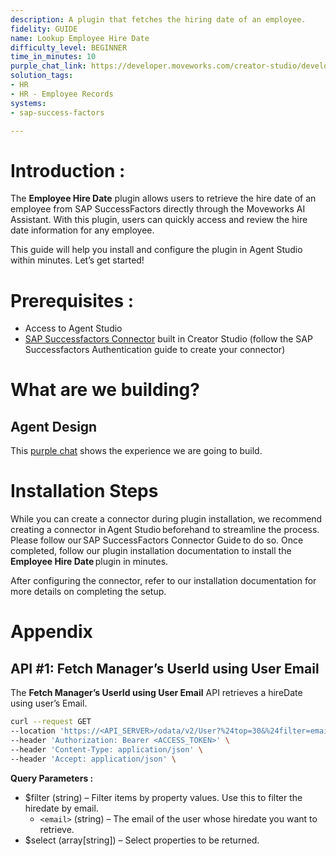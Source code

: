 ```yaml
---
description: A plugin that fetches the hiring date of an employee.
fidelity: GUIDE
name: Lookup Employee Hire Date
difficulty_level: BEGINNER
time_in_minutes: 10
purple_chat_link: https://developer.moveworks.com/creator-studio/developer-tools/purple-chat?conversation=%7B%22startTimestamp%22%3A%2211%3A43%2BAM%22%2C%22messages%22%3A%5B%7B%22parts%22%3A%5B%7B%22richText%22%3A%22Hey+Copilot%2C+can+you+tell+me+the+hire+date+for+another+employee%3F%22%7D%5D%2C%22role%22%3A%22user%22%7D%2C%7B%22parts%22%3A%5B%7B%22richText%22%3A%22%3Cp%3EI+can+help+with+that.+Let+me+first+check+if+you+have+the+necessary+permissions+to+view+other+employees%27+hire+dates.%3C%2Fp%3E%22%7D%2C%7B%22reasoningSteps%22%3A%5B%7B%22richText%22%3A%22Checking+user+role...%22%2C%22status%22%3A%22pending%22%7D%5D%7D%5D%2C%22role%22%3A%22assistant%22%7D%2C%7B%22parts%22%3A%5B%7B%22richText%22%3A%22It+looks+like+you+have+the+appropriate+permissions.+Could+you+please+provide+the+employee%27s+name+or+ID%3F%22%7D%5D%2C%22role%22%3A%22assistant%22%7D%2C%7B%22parts%22%3A%5B%7B%22richText%22%3A%22I%27d+like+to+know+the+hire+date+for+John+Doe.%22%7D%5D%2C%22role%22%3A%22user%22%7D%2C%7B%22parts%22%3A%5B%7B%22richText%22%3A%22Fetching+the+hire+date+for+John+Doe.+One+moment%2C+please.%22%7D%2C%7B%22reasoningSteps%22%3A%5B%7B%22richText%22%3A%22Retrieving+employee+hire+date...%22%2C%22status%22%3A%22pending%22%7D%5D%7D%5D%2C%22role%22%3A%22assistant%22%7D%2C%7B%22parts%22%3A%5B%7B%22richText%22%3A%22John+Doe%27s+hire+date+is+%3Cb%3EJanuary+15%2C+2018%3C%2Fb%3E.%22%7D%2C%7B%22richText%22%3A%22Is+there+anything+else+I+can+help+you+with%3F%22%7D%5D%2C%22role%22%3A%22assistant%22%7D%5D%7D
solution_tags:
- HR
- HR - Employee Records
systems:
- sap-success-factors

---
```

# **Introduction :**

The **Employee Hire Date** plugin allows users to retrieve the hire date of an employee from SAP SuccessFactors directly through the Moveworks AI Assistant. With this plugin, users can quickly access and review the hire date information for any employee.

This guide will help you install and configure the plugin in Agent Studio within minutes. Let’s get started!
 
# Prerequisites :

- Access to Agent Studio
- [SAP Successfactors Connector](https://developer.moveworks.com/creator-studio/resources/connector/?id=sap-success-factors&commit_id=21f2fb0f5f2b0852c62a72235121cd8d78d6b46b;) built in Creator Studio (follow the SAP  Successfactors  Authentication guide to create your connector)

# What are we building?

## **Agent Design**

This [purple chat](https://developer.moveworks.com/creator-studio/developer-tools/purple-chat?conversation=%7B%22startTimestamp%22%3A%2211%3A43%2BAM%22%2C%22messages%22%3A%5B%7B%22parts%22%3A%5B%7B%22richText%22%3A%22Hey+Copilot%2C+can+you+tell+me+the+hire+date+for+another+employee%3F%22%7D%5D%2C%22role%22%3A%22user%22%7D%2C%7B%22parts%22%3A%5B%7B%22richText%22%3A%22%3Cp%3EI+can+help+with+that.+Let+me+first+check+if+you+have+the+necessary+permissions+to+view+other+employees%27+hire+dates.%3C%2Fp%3E%22%7D%2C%7B%22reasoningSteps%22%3A%5B%7B%22richText%22%3A%22Checking+user+role...%22%2C%22status%22%3A%22pending%22%7D%5D%7D%5D%2C%22role%22%3A%22assistant%22%7D%2C%7B%22parts%22%3A%5B%7B%22richText%22%3A%22It+looks+like+you+have+the+appropriate+permissions.+Could+you+please+provide+the+employee%27s+name+or+ID%3F%22%7D%5D%2C%22role%22%3A%22assistant%22%7D%2C%7B%22parts%22%3A%5B%7B%22richText%22%3A%22I%27d+like+to+know+the+hire+date+for+John+Doe.%22%7D%5D%2C%22role%22%3A%22user%22%7D%2C%7B%22parts%22%3A%5B%7B%22richText%22%3A%22Fetching+the+hire+date+for+John+Doe.+One+moment%2C+please.%22%7D%2C%7B%22reasoningSteps%22%3A%5B%7B%22richText%22%3A%22Retrieving+employee+hire+date...%22%2C%22status%22%3A%22pending%22%7D%5D%7D%5D%2C%22role%22%3A%22assistant%22%7D%2C%7B%22parts%22%3A%5B%7B%22richText%22%3A%22John+Doe%27s+hire+date+is+%3Cb%3EJanuary+15%2C+2018%3C%2Fb%3E.%22%7D%2C%7B%22richText%22%3A%22Is+there+anything+else+I+can+help+you+with%3F%22%7D%5D%2C%22role%22%3A%22assistant%22%7D%5D%7D) shows the experience we are going to build.

# **Installation Steps**

While you can create a connector during plugin installation, we recommend creating a connector in Agent Studio beforehand to streamline the process. Please follow our SAP SuccessFactors Connector Guide to do so. Once completed, follow our plugin installation documentation to install the  **Employee Hire Date** plugin in minutes.

After configuring the connector, refer to our installation documentation for more details on completing the setup.

# **Appendix**

## API #1: **Fetch Manager’s UserId using User Email**

The **Fetch Manager’s UserId using User Email** API retrieves a hireDate using user’s Email.

```bash
curl --request GET
--location 'https://<API_SERVER>/odata/v2/User?%24top=30&%24filter=email%20eq%20%27<email>select=hireDate' \
--header 'Authorization: Bearer <ACCESS_TOKEN>' \
--header 'Content-Type: application/json' \
--header 'Accept: application/json' \
```

**Query Parameters :**

- $filter (string) – Filter items by property values. Use this to filter the hiredate by email.
    - `<email>`  (string) – The email of the user whose hiredate you want to retrieve.
- $select (array[string]) – Select properties to be returned.
